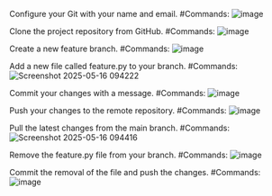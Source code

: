 Configure your Git with your name and email.
#Commands: 
![image](https://github.com/user-attachments/assets/d1b09f98-5859-4d47-b970-9246820df1a3)

Clone the project repository from GitHub. 
#Commands: 
![image](https://github.com/user-attachments/assets/82c09034-e2fc-4e32-8d24-5d3b9a96923d)

Create a new feature branch.
#Commands: 
![image](https://github.com/user-attachments/assets/d760c621-0c82-4928-bc45-419f4ed833d0)

Add a new file called feature.py to your branch. 
#Commands: 
![Screenshot 2025-05-16 094222](https://github.com/user-attachments/assets/9c33275f-8c33-4385-b1a4-7657a1777df8)

Commit your changes with a message. 
#Commands: 
![image](https://github.com/user-attachments/assets/3c8bf71d-f112-4ef4-bbc2-c8deb166e0ae)

Push your changes to the remote repository. 
#Commands: 
![image](https://github.com/user-attachments/assets/eac70c88-002b-43f8-8748-87daf4ce3c90)

Pull the latest changes from the main branch.
#Commands: 
![Screenshot 2025-05-16 094416](https://github.com/user-attachments/assets/c4275ab0-0a2a-4376-a02f-ad35dc2d7526)

Remove the feature.py file from your branch. 
#Commands: 
![image](https://github.com/user-attachments/assets/f10893a3-1e7d-41ba-9bd8-a0546b739fae)

Commit the removal of the file and push the changes. 
#Commands: 
![image](https://github.com/user-attachments/assets/36105f93-91fe-42db-abb6-44409449355b)



